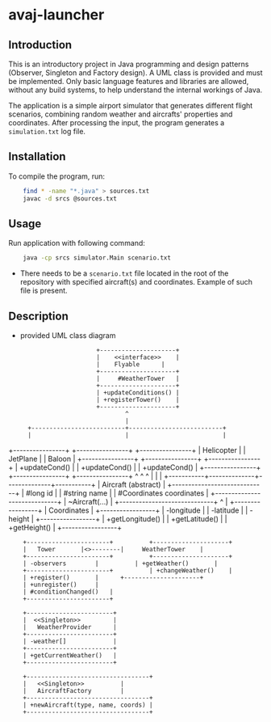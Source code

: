 # avaj-launcher

## Introduction

This is an introductory project in Java programming and design patterns
(Observer, Singleton and Factory design). A UML class is provided and must
be implemented. Only basic language features and libraries are allowed,
without any build systems, to help understand the internal workings of Java.

The application is a simple airport simulator that generates different flight
scenarios, combining random weather and aircrafts' properties and coordinates.
After processing the input, the program generates a ```simulation.txt``` log file.

## Installation

To compile the program, run:
```bash
	find * -name "*.java" > sources.txt
	javac -d srcs @sources.txt
```

## Usage

Run application with following command:
```bash
	java -cp srcs simulator.Main scenario.txt
```

* There needs to be a ```scenario.txt``` file located in the root of the
repository with specified aircraft(s) and coordinates. Example of such file
is present.

## Description

* provided UML class diagram

                           +---------------------+
                           |    <<interface>>	 |
                           |	Flyable		 |
                           +---------------------+
                           |	 #WeatherTower	 |
                           +---------------------+
                           | +updateConditions() |
                           | +registerTower()    |
                           +---------------------+
                                   ^
                                   |
        +--------------------------+--------------------------+
        |                          |                          |
+----------------+     +----------------+     +----------------+
|   Helicopter   |     |    JetPlane    |     |     Baloon     |
+----------------+     +----------------+     +----------------+
| +updateCond()  |     | +updateCond()  |     | +updateCond()  |
+----------------+     +----------------+     +----------------+
        ^                          ^                          ^
        |                          |                          |
        +-----------+--------------+--------------+-----------+
                    |     Aircraft (abstract)     |
                    +-----------------------------+
                    | #long id                    |
                    | #string name                |
                    | #Coordinates coordinates    |
                    +-----------------------------+
                    | ~Aircraft(...)              |
                    +-----------------------------+
				^
				|
                      +-----------------+
                      | Coordinates	|
                      +-----------------+
                      | -longitude	|
                      | -latitude	|
                      | -height		|
                      +-----------------+
                      | +getLongitude() |
                      | +getLatitude()  |
                      | +getHeight()    |
                      +-----------------+

        +-----------------------+          +---------------------+
        |	Tower		|<>--------|     WeatherTower    |
        +-----------------------+          +---------------------+
        | -observers		|          | +getWeather()       |
        +-----------------------+          | +changeWeather()    |
        | +register()		|	   +---------------------+
        | +unregister()		|
        | #conditionChanged()	|
        +-----------------------+

        +------------------------+
        |  <<Singleton>>         |
        |   WeatherProvider      |
        +------------------------+
        | -weather[]             |
        +------------------------+
        | +getCurrentWeather()   |
        +------------------------+

        +----------------------------------+
        |	<<Singleton>>		   |
        |	AircraftFactory		   |
        +----------------------------------+
        | +newAircraft(type, name, coords) |
        +----------------------------------+
